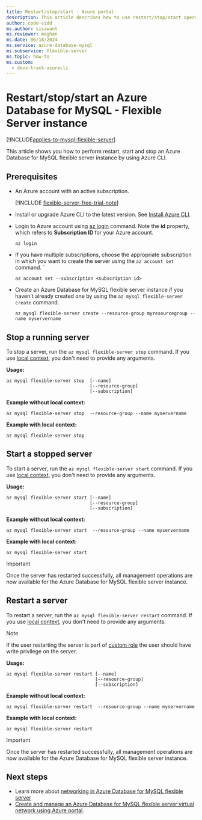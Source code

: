 ```yaml
---
title: Restart/stop/start - Azure portal
description: This article describes how to use restart/stop/start operations for Azure Database for MySQL - Flexible Server through the Azure CLI.
author: code-sidd
ms.author: sisawant
ms.reviewer: maghan
ms.date: 06/18/2024
ms.service: azure-database-mysql
ms.subservice: flexible-server
ms.topic: how-to
ms.custom:
  - devx-track-azurecli
---
```


# Restart/stop/start an Azure Database for MySQL - Flexible Server instance

[!INCLUDE[applies-to-mysql-flexible-server](../includes/applies-to-mysql-flexible-server.md)]

This article shows you how to perform restart, start and stop an Azure Database for MySQL flexible server instance by using Azure CLI.

## Prerequisites

- An Azure account with an active subscription. 

    [!INCLUDE [flexible-server-free-trial-note](../includes/flexible-server-free-trial-note.md)]
- Install or upgrade Azure CLI to the latest version. See [Install Azure CLI](/cli/azure/install-azure-cli).
-  Login to Azure account using [az login](/cli/azure/reference-index#az-login) command. Note the **id** property, which refers to **Subscription ID** for your Azure account.

    ```azurecli-interactive
    az login
    ````

- If you have multiple subscriptions, choose the appropriate subscription in which you want to create the server using the `az account set` command.
`
    ```azurecli
    az account set --subscription <subscription id>
    ```

- Create an Azure Database for MySQL flexible server instance if you haven't already created one by using the `az mysql flexible-server create` command.

    ```azurecli
    az mysql flexible-server create --resource-group myresourcegroup --name myservername
    ```

## Stop a running server
To stop a server, run the `az mysql flexible-server stop` command. If you use [local context](/cli/azure/config/param-persist), you don't need to provide any arguments.

**Usage:**
```azurecli
az mysql flexible-server stop  [--name]
                               [--resource-group]
                               [--subscription]
```

**Example without local context:**
```azurecli
az mysql flexible-server stop  --resource-group --name myservername
```

**Example with local context:**
```azurecli
az mysql flexible-server stop
```

## Start a stopped server
To start a server, run the `az mysql flexible-server start` command. If you use [local context](/cli/azure/config/param-persist), you don't need to provide any arguments.

**Usage:**
```azurecli
az mysql flexible-server start [--name]
                               [--resource-group]
                               [--subscription]
```

**Example without local context:**
```azurecli
az mysql flexible-server start  --resource-group --name myservername
```

**Example with local context:**
```azurecli
az mysql flexible-server start
```

> [!IMPORTANT]
>Once the server has restarted successfully, all management operations are now available for the Azure Database for MySQL flexible server instance.

## Restart a server
To restart a server, run the `az mysql flexible-server restart` command. If you use [local context](/cli/azure/config/param-persist), you don't need to provide any arguments.

>[!Note]
>If the user restarting the server is part of [custom role](/azure/role-based-access-control/custom-roles) the user should have write privilege on the server.

**Usage:**
```azurecli
az mysql flexible-server restart [--name]
                                 [--resource-group]
                                 [--subscription]
```

**Example without local context:**
```azurecli
az mysql flexible-server restart  --resource-group --name myservername
```

**Example with local context:**
```azurecli
az mysql flexible-server restart
```


> [!IMPORTANT]
>Once the server has restarted successfully, all management operations are now available for the Azure Database for MySQL flexible server instance.

## Next steps
- Learn more about [networking in Azure Database for MySQL flexible server](./concepts-networking.md)
- [Create and manage an Azure Database for MySQL flexible server virtual network using Azure portal](./how-to-manage-virtual-network-portal.md).
